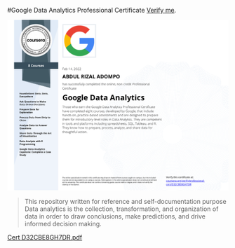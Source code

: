 #Google Data Analytics Professional Certificate [Verify me](https://www.coursera.org/account/accomplishments/professional-cert/D32CBE8GH7DR).

![alt text](https://github.com/ayyash-ayyub/Google-Data-Analytics-Professional-Certification/blob/main/ayyubcert.png?raw=true)
>This repository written for reference and self-documentation purpose
Data analytics is the collection, transformation, and organization of data in order to draw conclusions, make predictions, and drive informed decision making.



[Cert D32CBE8GH7DR.pdf](https://github.com/ayyash-ayyub/Google-Data-Analytics-Professional-Certification/files/8061653/Cert.D32CBE8GH7DR.pdf)
